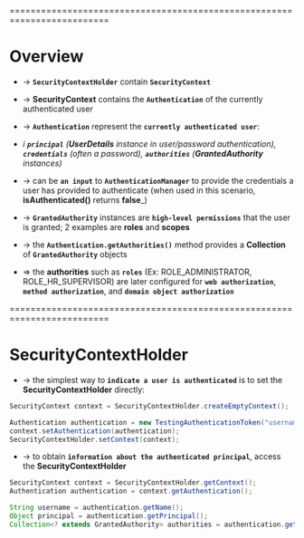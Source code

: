 =========================================================================
# Overview
* -> **`SecurityContextHolder`** contain **`SecurityContext`**
* -> **SecurityContext**  contains the **`Authentication`** of the currently authenticated user

* -> **`Authentication`** represent the **`currently authenticated user`**: 
* _i **`principal`** (**UserDetails** instance in user/password authentication), **`credentials`** (often a password), **`authorities`** (**GrantedAuthority** instances)_
* -> can be **`an input`** to **`AuthenticationManager`** to provide the credentials a user has provided to authenticate (when used in this scenario, **isAuthenticated()** returns **false**_)

* -> **`GrantedAuthority`** instances are **`high-level permissions`** that the user is granted; 2 examples are **roles** and **scopes**
* -> the **`Authentication.getAuthorities()`** method provides a **Collection** of **`GrantedAuthority`** objects
* => the **authorities** such as **`roles`** (Ex: ROLE_ADMINISTRATOR, ROLE_HR_SUPERVISOR) are later configured for **`web authorization`**, **`method authorization`**, and **`domain object authorization`**

=========================================================================
# SecurityContextHolder

* -> the simplest way to **`indicate a user is authenticated`** is to set the **SecurityContextHolder** directly:
```java
SecurityContext context = SecurityContextHolder.createEmptyContext(); 

Authentication authentication = new TestingAuthenticationToken("username", "password", "ROLE_USER"); 
context.setAuthentication(authentication);
SecurityContextHolder.setContext(context);
```

* -> to obtain **`information about the authenticated principal`**, access the **SecurityContextHolder**
```java - Access Currently Authenticated User
SecurityContext context = SecurityContextHolder.getContext();
Authentication authentication = context.getAuthentication();

String username = authentication.getName();
Object principal = authentication.getPrincipal();
Collection<? extends GrantedAuthority> authorities = authentication.getAuthorities();
```